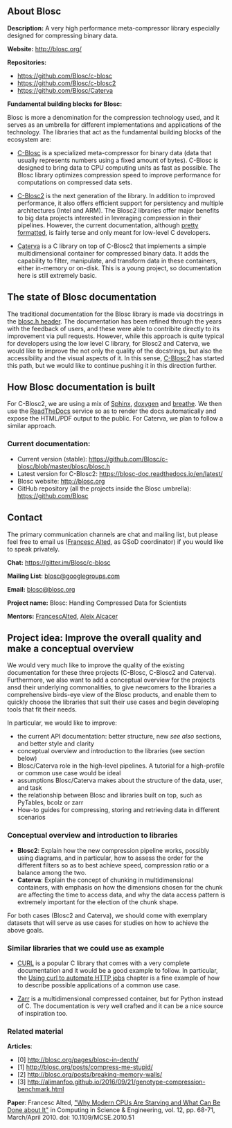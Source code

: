 ## About Blosc

__Description:__ A very high performance meta-compressor library especially designed for compressing binary data.

__Website:__ http://blosc.org/

__Repositories:__
  * https://github.com/Blosc/c-blosc
  * https://github.com/Blosc/c-blosc2
  * https://github.com/Blosc/Caterva

__Fundamental building blocks for Blosc:__

Blosc is more a denomination for the compression technology used, and it serves as an umbrella for different implementations and applications of the technology.  The libraries that act as the fundamental building blocks of the ecosystem are:

* [C-Blosc](https://github.com/Blosc/c-blosc) is a specialized meta-compressor for binary data (data that usually represents numbers using a fixed amount of bytes).  C-Blosc is designed to bring data to CPU computing units as fast as possible. The Blosc library optimizes compression speed to improve performance for computations on compressed data sets.

* [C-Blosc2](https://github.com/Blosc/c-blosc2) is the next generation of the library. In addition to improved performance, it also offers efficient support for persistency and multiple architectures (Intel and ARM).  The Blosc2 libraries offer major benefits to big data projects interested in leveraging compression in their pipelines.  However, the current documentation, although [pretty formatted](https://blosc-doc.readthedocs.io), is fairly terse and only meant for low-level C developers.

* [Caterva](https://github.com/Blosc/Caterva) is a C library on top of C-Blosc2 that implements a simple multidimensional container for compressed binary data.  It adds the capability to filter, manipulate, and transform data in these containers, either in-memory or on-disk.  This is a young project, so documentation here is still extremely basic.

## The state of Blosc documentation

The traditional documentation for the Blosc library is made via docstrings in the [blosc.h header](https://github.com/Blosc/c-blosc/blob/master/blosc/blosc.h).  The documentation has been refined through the years with the feedback of users, and these were able to contribite directly to its improvement via pull requests. However, while this approach is quite typical for developers using the low level C library, for Blosc2 and Caterva, we would like to improve the not only the quality of the docstrings, but also the accessibility and the visual aspects of it.  In this sense, [C-Blosc2](https://blosc-doc.readthedocs.io/en/latest/) has started this path, but we would like to continue pushing it in this direction further.

## How Blosc documentation is built
 For C-Blosc2, we are using a mix of [Sphinx](http://www.sphinx-doc.org), [doxygen](http://www.doxygen.nl) and [breathe](https://breathe.readthedocs.io).  We then use the [ReadTheDocs](https://readthedocs.org) service so as to render the docs automatically and expose the HTML/PDF output to the public.  For Caterva, we plan to follow a similar approach.

### Current documentation:

* Current version (stable): https://github.com/Blosc/c-blosc/blob/master/blosc/blosc.h
* Latest version for C-Blosc2: https://blosc-doc.readthedocs.io/en/latest/
* Blosc website: http://blosc.org
* GitHub repository (all the projects inside the Blosc umbrella): https://github.com/Blosc

## Contact
The primary communication channels are chat and mailing list, but please feel free to email us ([Francesc Alted](francesc@blosc.org), as GSoD coordinator) if you would like to speak privately.

__Chat:__ https://gitter.im/Blosc/c-blosc

__Mailing List__: blosc@googlegroups.com 

__Email:__ blosc@blosc.org

__Project name:__ Blosc: Handling Compressed Data for Scientists

__Mentors:__ [FrancescAlted](https://github.com/FrancescAlted), [Aleix Alcacer](https://github.com/aleix11alcacer)

## Project idea: Improve the overall quality and make a conceptual overview

We would very much like to improve the quality of the existing documentation for these three projects (C-Blosc, C-Blosc2 and Caterva).  Furthermore, we also want to add a conceptual overview for the projects ansd their underlying commonalities, to give newcomers to the libraries a comprehensive birds-eye view of the Blosc products, and enable them to quickly choose the libraries that suit their use cases and begin developing tools that fit their needs.

In particular, we would like to improve:
* the current API documentation: better structure, new _see also_ sections, and better style and clarity
* conceptual overview and introduction to the libraries (see section below)
* Blosc/Caterva role in the high-level pipelines.  A tutorial for a high-profile or common use case would be ideal
* assumptions Blosc/Caterva makes about the structure of the data, user, and task
* the relationship between Blosc and libraries built on top, such as PyTables, bcolz or zarr
* How-to guides for compressing, storing and retrieving data in different scenarios

### Conceptual overview and introduction to libraries

* __Blosc2__: Explain how the new compression pipeline works, possibly using diagrams, and in particular, how to assess the order for the different filters so as to best achieve speed, compression ratio or a balance among the two.
* __Caterva__: Explain the concept of chunking in multidimensional containers, with emphasis on how the dimensions chosen for the chunk are affecting the time to access data, and why the data access pattern is extremely important for the election of the chunk shape.

For both cases (Blosc2 and Caterva), we should come with exemplary datasets that will serve as use cases for studies on how to achieve the above goals.

### Similar libraries that we could use as example

* [CURL](https://curl.haxx.se/docs/) is a popular C library that comes with a very complete documentation and it would be a good example to follow.  In particular, the [Using curl to automate HTTP jobs](https://curl.haxx.se/docs/httpscripting.html) chapter is a fine example of how to describe possible applications of a common use case.

* [Zarr](https://zarr.readthedocs.io/en/stable/) is a multidimensional compressed container, but for Python instead of C.  The documentation is very well crafted and it can be a nice source of inspiration too.

### Related material

__Articles__:
* [0] http://blosc.org/pages/blosc-in-depth/
* [1] http://blosc.org/posts/compress-me-stupid/
* [2] http://blosc.org/posts/breaking-memory-walls/
* [3] http://alimanfoo.github.io/2016/09/21/genotype-compression-benchmark.html

__Paper__:
Francesc Alted, ["Why Modern CPUs Are Starving and What Can Be Done about It"](http://www.blosc.org/docs/StarvingCPUs-CISE-2010.pdf) in Computing in Science & Engineering, vol. 12, pp. 68-71, March/April 2010. doi: 10.1109/MCSE.2010.51
